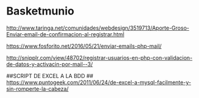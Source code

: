 # Basketmunio

http://www.taringa.net/comunidades/webdesign/3519713/Aporte-Groso-Enviar-email-de-confirmacion-al-registrar.html

https://www.fosforito.net/2016/05/21/enviar-emails-php-mail/

http://snipplr.com/view/48702/registrar-usuarios-en-php-con-validacion-de-datos-y-activacin-por-mail--3/

##SCRIPT DE EXCEL A LA BDD ##
https://www.puntogeek.com/2011/06/24/de-excel-a-mysql-facilmente-y-sin-romperte-la-cabeza/

